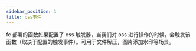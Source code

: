 ```yaml
---
sidebar_position: 1
title: oss事件
---
```


fc 部署的函数如果配置了 oss 触发器，当我们对 oss 进行操作的时候，会触发该函数（取决于配置的触发事件）。可用于文件解压，图片添加水印等场景。
